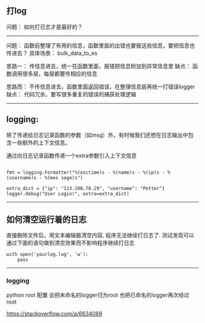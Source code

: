 ## 打log
问题： 如何打日志才是最好的？

---
问题： 函数前整理了有用的信息，函数里面的出错也要报这些信息，要把信息也传进去？
具体场景： bulk_data_to_es

思路一： 传信息进去，统一在函数里面，报错把信息附加到异常信息里
缺点： 函数调用很多层，每层都要传相应的信息

思路而： 不传信息进去，函数里面返回错误，在整理信息层再统一打错误logger
缺点： 代码冗余，要写很多重复的错误的捕获处理逻辑

---
## logging:

除了传递给日志记录函数的参数（如msg）外，有时候我们还想在日志输出中包含一些额外的上下文信息。

通过向日志记录函数传递一个extra参数引入上下文信息

```text

fmt = logging.Formatter("%(asctime)s - %(name)s - %(ip)s - %(username)s - %(mes sage)s")

extra_dict = {"ip": "113.208.78.29", "username": "Petter"}
logger.debug("User Login!", extra=extra_dict)

```

---
## 如何清空运行着的日志

直接删除文件后，用文本编辑器清空内容, 程序无法继续打日志了.
测试发现可以通过下面的语句做到清空效果而不影响程序继续打日志
```
with open('yourlog.log', 'w'):
    pass
```


---
### logging
python
root 配置
会把未命名的logger归为root
也把已命名的logger再次经过root

https://stackoverflow.com/a/6634089
